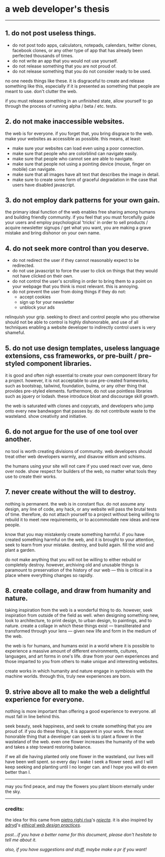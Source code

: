 # a web developer's thesis

* * *

## 1. do not post useless things.

-   do not post todo apps, calculators, notepads, calendars, twitter clones, facebook clones, or any other type of app that has already been perfected thousands of times.
-   do not write an app that you would not use yourself.
-   do not release something that you are not proud of.
-   do not release something that you do not consider ready to be used.

no one needs things like these. it is disgraceful to create and release something like this, especially if it is presented as something that people are meant to use. don't clutter the web.

if you must release something in an unfinished state, allow yourself to go through the process of running alpha / beta / etc. tests.

## 2. do not make inaccessible websites.

the web is for everyone. if you forget that, you bring disgrace to the web. make your websites as accessible as possible. this means, at least:

-   make sure your websites can load even using a poor connection.
-   make sure that people who are colorblind can navigate easily.
-   make sure that people who cannot see are able to navigate.
-   make sure that people not using a pointing device (mouse, finger on mobile) can navigate.
-   make sure that all images have alt text that describes the image in detail.
-   make sure to create some form of graceful degradation in the case that users have disabled javascript.

## 3. do not employ dark patterns for your own gain.

the primary ideal function of the web enables free sharing among humans and building friendly community. if you feel that you must forcefully guide your users and employ psychological 'tricks' in order to sell products / acquire newsletter signups / get what you want, you are making a grave mistake and bring dishonor on your own name.

## 4. do not seek more control than you deserve.

-   do not redirect the user if they cannot reasonably expect to be redirected.
-   do not use javascript to force the user to click on things that they would not have clicked on their own.
-   do not control the user's scrolling in order to bring them to a point on your webpage that you think is most relevant. this is annoying.
-   do not prevent the user from doing things if they do not:
    -   accept cookies
    -   sign up for your newsletter
    -   unblock your ads

relinquish your grip. seeking to direct and control people who you otherwise should not be able to control is highly dishonorable, and use of all techniques enabling a website developer to indirectly control users is very shameful.

## 5. do not use design templates, useless language extensions, css frameworks, or pre-built / pre-styled component libraries.

it is good and often nigh essential to create your own component library for a project. however, it is not acceptable to use pre-created frameworks, such as bootstrap, tailwind, foundation, bulma, or any other thing that provides pre-styled elements. furthermore, do not use pointless libraries such as jquery or lodash. these introduce bloat and discourage skill growth.

the web is saturated with clones and copycats, and developers who jump onto every new bandwagon that passes by. do not contribute waste to the wasteland. show creativity and initiative.

## 6. do not argue for the use of one tool over another.

no tool is worth creating divisions of community. web developers should treat other web developers warmly, and disavow elitism and schisms.

the humans using your site will not care if you used react over vue, deno over node. show respect for builders of the web, no matter what tools they use to create their works.

## 7. never create without the will to destroy.

nothing is permanent. the web is in constant flux. do not assume any design, any line of code, any hack, or any website will pass the brutal tests of time. therefore, do not attach yourself to a project without being willing to rebuild it to meet new requirements, or to accommodate new ideas and new people.

know that you may mistakenly create something harmful. if you have created something harmful on the web, and it is brought to your attention, seek to learn from your mistake. destroy, and build again. fill the void and plant a garden.

do not make anything that you will not be willing to either rebuild or completely destroy. however, archiving old and unusable things is paramount to preservation of the history of our web &mdash; this is critical in a place where everything changes so rapidly.

## 8. create collage, and draw from humanity and nature.

taking inspiration from the web is a wonderful thing to do. however, seek inspiration from outside of the field as well. when designing something new, look to architecture, to print design, to urban design, to paintings, and to nature. create a collage in which these things exist &mdash; transliterated and transformed through your lens &mdash; given new life and form in the medium of the web.

the web is for humans, and humans exist in a world where it is possible to experience a massive amount of different environments, cultures, languages, and art forms in one's life. draw from your own experiences and those imparted to you from others to make unique and interesting websites.

create works in which humanity and nature engage in symbiosis with the machine worlds. through this, truly new experiences are born.

## 9. strive above all to make the web a delightful experience for everyone.

nothing is more important than offering a good experience to everyone. all must fall in line behind this.

seek beauty, seek happiness, and seek to create something that you are proud of. if you do these things, it is apparent in your work. the most honorable thing that a developer can seek is to plant a flower in the wasteland of the web. even one flower increases the humanity of the web and takes a step toward restoring balance.

if we all die having planted only one flower in the wasteland, our lives will have been well spent. so every day I wake I seek a flower seed. and I will keep seeking and planting until I no longer can. and I hope you will do even better than I.

* * *

may you find peace, and may the flowers you plant bloom eternally under the sky.

* * *

### credits:

the idea for this came from [pietro righi riva](https://actofplay.com/)'s *[rejecta](https://actofplay.com/rejecta/)*. it is also inspired by [adryd](https://github.com/adryd325)'s *[ethical web design practices](https://github.com/adryd325/ethical-web-design-practices)*.

*psst...if you have a better name for this document, please don't hesitate to tell me about it.*

*also, if you have suggestions and stuff, maybe make a pr if you want!*
